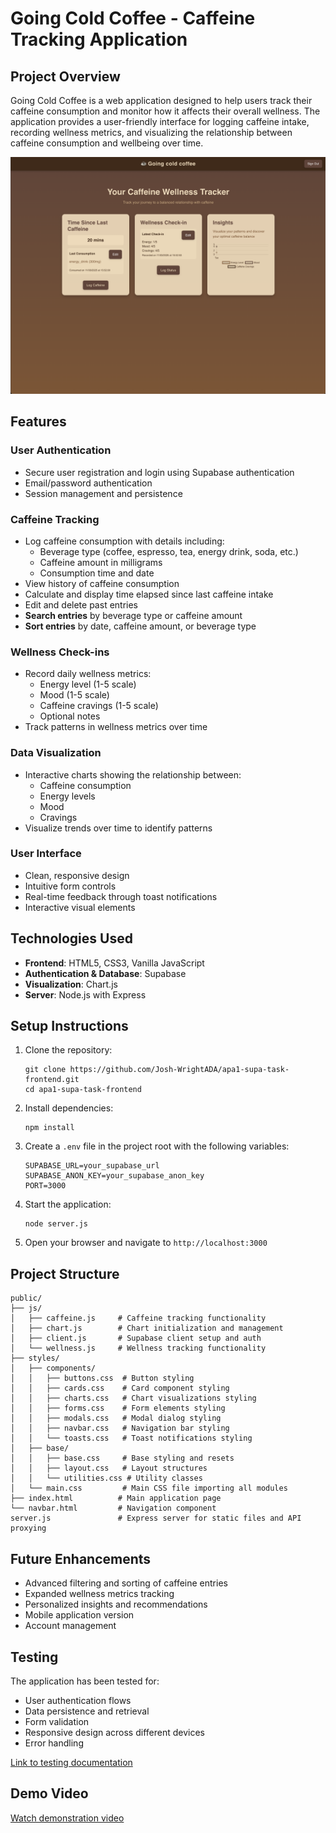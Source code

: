 # Going Cold Coffee - Caffeine Tracking Application

## Project Overview
Going Cold Coffee is a web application designed to help users track their caffeine consumption and monitor how it affects their overall wellness. The application provides a user-friendly interface for logging caffeine intake, recording wellness metrics, and visualizing the relationship between caffeine consumption and wellbeing over time.

![Application Screenshot](public/appScreenshot.png)

## Features

### User Authentication
- Secure user registration and login using Supabase authentication
- Email/password authentication
- Session management and persistence

### Caffeine Tracking
- Log caffeine consumption with details including:
  - Beverage type (coffee, espresso, tea, energy drink, soda, etc.)
  - Caffeine amount in milligrams
  - Consumption time and date
- View history of caffeine consumption
- Calculate and display time elapsed since last caffeine intake
- Edit and delete past entries
- **Search entries** by beverage type or caffeine amount
- **Sort entries** by date, caffeine amount, or beverage type


### Wellness Check-ins
- Record daily wellness metrics:
  - Energy level (1-5 scale)
  - Mood (1-5 scale)
  - Caffeine cravings (1-5 scale)
  - Optional notes
- Track patterns in wellness metrics over time

### Data Visualization
- Interactive charts showing the relationship between:
  - Caffeine consumption
  - Energy levels
  - Mood
  - Cravings
- Visualize trends over time to identify patterns

### User Interface
- Clean, responsive design
- Intuitive form controls
- Real-time feedback through toast notifications
- Interactive visual elements

## Technologies Used

- **Frontend**: HTML5, CSS3, Vanilla JavaScript
- **Authentication & Database**: Supabase
- **Visualization**: Chart.js
- **Server**: Node.js with Express


## Setup Instructions

1. Clone the repository:
   ```
   git clone https://github.com/Josh-WrightADA/apa1-supa-task-frontend.git
   cd apa1-supa-task-frontend
   ```

2. Install dependencies:
   ```
   npm install
   ```

3. Create a `.env` file in the project root with the following variables:
   ```
   SUPABASE_URL=your_supabase_url
   SUPABASE_ANON_KEY=your_supabase_anon_key
   PORT=3000
   ```

4. Start the application:
   ```
   node server.js
   ```

5. Open your browser and navigate to `http://localhost:3000`

## Project Structure

```
public/
├── js/
│   ├── caffeine.js     # Caffeine tracking functionality
│   ├── chart.js        # Chart initialization and management
│   ├── client.js       # Supabase client setup and auth
│   └── wellness.js     # Wellness tracking functionality
├── styles/
│   ├── components/
│   │   ├── buttons.css  # Button styling
│   │   ├── cards.css    # Card component styling
│   │   ├── charts.css   # Chart visualizations styling
│   │   ├── forms.css    # Form elements styling
│   │   ├── modals.css   # Modal dialog styling
│   │   ├── navbar.css   # Navigation bar styling
│   │   └── toasts.css   # Toast notifications styling
│   ├── base/
│   │   ├── base.css     # Base styling and resets
│   │   ├── layout.css   # Layout structures
│   │   └── utilities.css # Utility classes
│   └── main.css         # Main CSS file importing all modules
├── index.html          # Main application page
└── navbar.html         # Navigation component
server.js               # Express server for static files and API proxying
```



## Future Enhancements

- Advanced filtering and sorting of caffeine entries
- Expanded wellness metrics tracking
- Personalized insights and recommendations
- Mobile application version
- Account management

## Testing

The application has been tested for:
- User authentication flows
- Data persistence and retrieval
- Form validation
- Responsive design across different devices
- Error handling

[Link to testing documentation](TESTING.md)

## Demo Video

[Watch demonstration video](https://youtu.be/your_demo_video_link)

```
